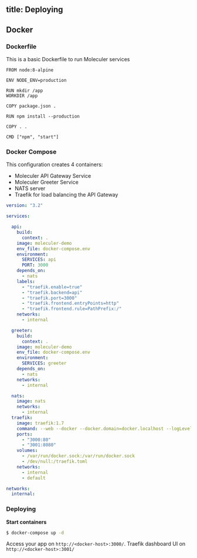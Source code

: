 title: Deploying
---

## Docker

### Dockerfile 
This is a basic Dockerfile to run Moleculer services

```docker
FROM node:8-alpine

ENV NODE_ENV=production

RUN mkdir /app
WORKDIR /app

COPY package.json .

RUN npm install --production

COPY . .

CMD ["npm", "start"]
```

### Docker Compose

This configuration creates 4 containers:

- Moleculer API Gateway Service
- Moleculer Greeter Service
- NATS server
- Traefik for load balancing the API Gateway

```yaml
version: "3.2"

services:

  api:
    build:
      context: .
    image: moleculer-demo
    env_file: docker-compose.env
    environment:
      SERVICES: api
      PORT: 3000
    depends_on:
      - nats
    labels:
      - "traefik.enable=true"   
      - "traefik.backend=api"
      - "traefik.port=3000"
      - "traefik.frontend.entryPoints=http"
      - "traefik.frontend.rule=PathPrefix:/"
    networks:
      - internal

  greeter:
    build:
      context: .
    image: moleculer-demo
    env_file: docker-compose.env
    environment:
      SERVICES: greeter
    depends_on:
      - nats
    networks:
      - internal

  nats:
    image: nats
    networks:
      - internal
  traefik:
    image: traefik:1.7
    command: --web --docker --docker.domain=docker.localhost --logLevel=INFO --docker.exposedbydefault=false
    ports:
      - "3000:80"
      - "3001:8080"
    volumes:
      - /var/run/docker.sock:/var/run/docker.sock
      - /dev/null:/traefik.toml
    networks:
      - internal
      - default

networks:
  internal:
```
### Deploying

**Start containers**
```bash
$ docker-compose up -d
```

Access your app on `http://<docker-host>:3000/`. Traefik dashboard UI on `http://<docker-host>:3001/`

